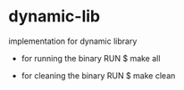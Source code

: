# dynamic-lib
implementation for dynamic library 

* for running the binary RUN $ make all 

* for cleaning the binary RUN $ make clean 